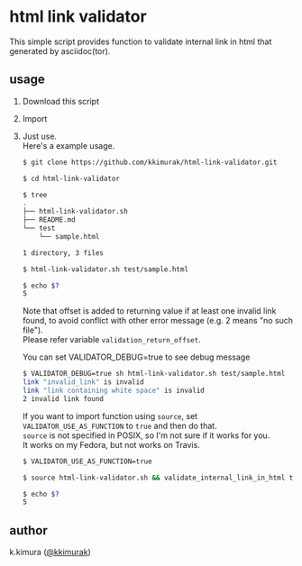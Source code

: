 # html link validator

This simple script provides function to validate internal link in html that generated by asciidoc(tor).  

## usage

1. Download this script
1. Import
1. Just use.  
    Here's a example usage.

    ```sh
    $ git clone https://github.com/kkimurak/html-link-validator.git

    $ cd html-link-validator

    $ tree
    .
    ├── html-link-validator.sh
    ├── README.md
    └── test
        └── sample.html

    1 directory, 3 files

    $ html-link-validator.sh test/sample.html

    $ echo $?
    5
    ```

    Note that offset is added to returning value if at least one invalid link found, to avoid conflict with other error message (e.g. 2 means "no such file").  
    Please refer variable `validation_return_offset`.  

    You can set VALIDATOR_DEBUG=true to see debug message  

    ```sh
    $ VALIDATOR_DEBUG=true sh html-link-validator.sh test/sample.html
    link "invalid_link" is invalid
    link "link containing white space" is invalid
    2 invalid link found
    ```

    If you want to import function using `source`, set `VALIDATOR_USE_AS_FUNCTION` to `true` and then do that.  
    `source` is not specified in POSIX, so I'm not sure if it works for you.  
    It works on my Fedora, but not works on Travis.

    ```sh
    $ VALIDATOR_USE_AS_FUNCTION=true

    $ source html-link-validator.sh && validate_internal_link_in_html test/sample.html

    $ echo $?
    5
    ```

## author

k.kimura ([@kkimurak](https://github.com/kkimurak))
